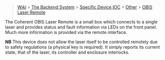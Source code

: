 > [Wiki](Home) > [The Backend System](The-Backend-System) > [Specific Device IOC](Specific-Device-IOC) > [Other](Other) > [OBIS Laser Remote](OBIS-Remote)

The Coherent OBIS Laser Remote is a small box which connects to a single laser and provides status and fault information via LEDs on the front panel.  Much more information is provided via the remote interface.

**NB** This device does not allow the laser itself to be controlled remotely due to safety regulations (a physical key is required).  It simply reports its current state, that of the laser, its controller and enclosure interlocks.
